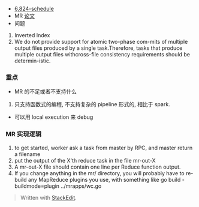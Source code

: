 * [6,824-schedule](https://pdos.csail.mit.edu/6.824/schedule.html)
*  MR [论文](https://pdos.csail.mit.edu/6.824/papers/mapreduce.pdf) 
* 问题
1. Inverted Index
2. We do not provide support for atomic two-phase com-mits of multiple output files produced by a single task.Therefore, tasks that produce multiple output files withcross-file consistency requirements should be determin-istic. 


### 重点
* MR 的不足或者不支持什么
1. 只支持函数式的编程, 不支持复杂的 pipeline 形式的, 相比于 spark. 

* 可以用 local execution 来 debug


### MR 实现逻辑
1. to get started, worker ask a task from master by RPC, and master return a filename
2. put the output of the X'th reduce task in the file mr-out-X
3. A mr-out-X file should contain one line per Reduce function output.
4.  If you change anything in the  mr/  directory, you will probably have to re-build any MapReduce plugins you use, with something like  go build -buildmode=plugin ../mrapps/wc.go

> Written with [StackEdit](https://stackedit.io/).
<!--stackedit_data:
eyJoaXN0b3J5IjpbLTExNjYzMjUwMzgsMTMxNTIwNzQ4OCwtNz
A0OTE4OTg1LC0xMzQxMDQyNDUyXX0=
-->